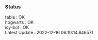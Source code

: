 ### Status


table : OK  
hogwarts : OK  
icy-bot : OK  
Latest Update : 2022-12-16 06:10:14.846571
